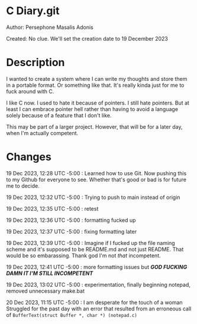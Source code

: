 # C Diary.git

Author: Persephone Masalis Adonis

Created: No clue. We'll set the creation date to 19 December 2023

# Description

I wanted to create a system where I can write my thoughts and store them in a portable format. Or something like that. It's really kinda just for me to fuck around with C.

I like C now. I used to hate it because of pointers. I still hate pointers. But at least I can embrace pointer hell rather than having to avoid a language solely because of a feature that I don't like.

This may be part of a larger project. However, that will be for a later day, when I'm actually competent.

# Changes

19 Dec 2023, 12:28 UTC -5:00 : Learned how to use Git. Now pushing this to my Github for everyone to see. Whether that's good or bad is for future me to decide.

19 Dec 2023, 12:32 UTC -5:00 : Trying to push to main instead of origin

19 Dec 2023, 12:35 UTC -5:00 : retest

19 Dec 2023, 12:36 UTC -5:00 : formatting fucked up

19 Dec 2023, 12:37 UTC -5:00 : fixing formatting later

19 Dec 2023, 12:39 UTC -5:00 : Imagine if I fucked up the file naming scheme and it's supposed to be README.md and not just README. That would be so embarassing. Thank god I'm not *that* incompetent.

19 Dec 2023, 12:41 UTC -5:00 : more formatting issues but ***GOD FUCKING DAMN IT I'M STILL INCOMPETENT***

19 Dec 2023, 13:02 UTC -5:00 : experimentation, finally beginning notepad, removed unnecessary make.bat

20 Dec 2023, 11:15 UTC -5:00 : I am desperate for the touch of a woman
                               Struggled for the past day with an error that resulted from an erroneous call of `BufferText(struct Buffer *, char *) (notepad.c)`